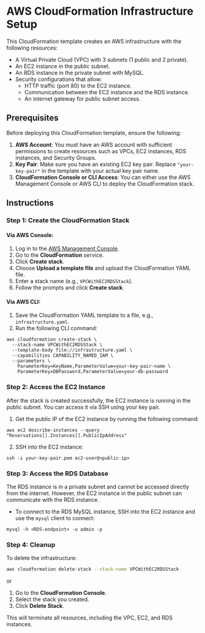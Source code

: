 # AWS CloudFormation Infrastructure Setup

This CloudFormation template creates an AWS infrastructure with the following resources:

- A Virtual Private Cloud (VPC) with 3 subnets (1 public and 2 private).
- An EC2 instance in the public subnet.
- An RDS instance in the private subnet with MySQL.
- Security configurations that allow:
  - HTTP traffic (port 80) to the EC2 instance.
  - Communication between the EC2 instance and the RDS instance.
  - An internet gateway for public subnet access.

## Prerequisites

Before deploying this CloudFormation template, ensure the following:

1. **AWS Account**: You must have an AWS account with sufficient permissions to create resources such as VPCs, EC2 instances, RDS instances, and Security Groups.
2. **Key Pair**: Make sure you have an existing EC2 key pair. Replace `"your-key-pair"` in the template with your actual key pair name.
3. **CloudFormation Console or CLI Access**: You can either use the AWS Management Console or AWS CLI to deploy the CloudFormation stack.

## Instructions

### Step 1: Create the CloudFormation Stack

#### Via AWS Console:
1. Log in to the [AWS Management Console](https://aws.amazon.com/console/).
2. Go to the **CloudFormation** service.
3. Click **Create stack**.
4. Choose **Upload a template file** and upload the CloudFormation YAML file.
5. Enter a stack name (e.g., `VPCWithEC2RDSStack`).
6. Follow the prompts and click **Create stack**.

#### Via AWS CLI:
1. Save the CloudFormation YAML template to a file, e.g., `infrastructure.yaml`.
2. Run the following CLI command:

```
aws cloudformation create-stack \
  --stack-name VPCWithEC2RDSStack \
  --template-body file://infrastructure.yaml \
  --capabilities CAPABILITY_NAMED_IAM \
  --parameters \
    ParameterKey=KeyName,ParameterValue=your-key-pair-name \
    ParameterKey=DBPassword,ParameterValue=your-db-password
```
### Step 2: Access the EC2 Instance

After the stack is created successfully, the EC2 instance is running in the public subnet. You can access it via SSH using your key pair.

1. Get the public IP of the EC2 instance by running the following command:
```
aws ec2 describe-instances --query "Reservations[].Instances[].PublicIpAddress"
```

2. SSH into the EC2 instance:
```
ssh -i your-key-pair.pem ec2-user@<public-ip>
```

### Step 3: Access the RDS Database

The RDS instance is in a private subnet and cannot be accessed directly from the internet. However, the EC2 instance in the public subnet can communicate with the RDS instance.

- To connect to the RDS MySQL instance, SSH into the EC2 instance and use the `mysql` client to connect:
```
mysql -h <RDS-endpoint> -u admin -p
```

### Step 4: Cleanup

To delete the infrastructure:

```bash
aws cloudformation delete-stack --stack-name VPCWithEC2RDSStack
```
or
1. Go to the **CloudFormation Console**.
2. Select the stack you created.
3. Click **Delete Stack**.

This will terminate all resources, including the VPC, EC2, and RDS instances.
